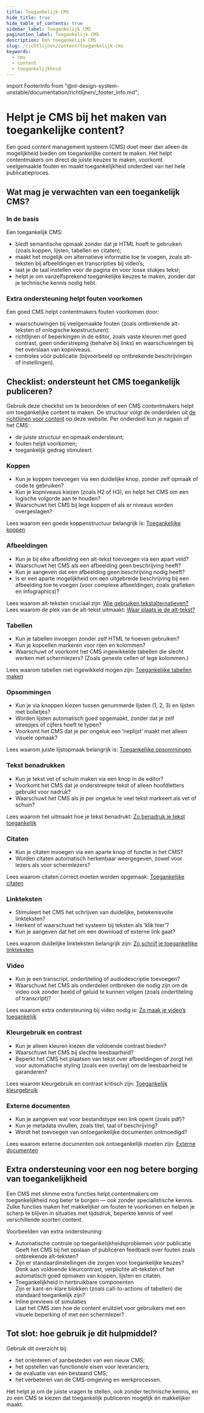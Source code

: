 ```yaml
---
title: Toegankelijk CMS
hide_title: true
hide_table_of_contents: true
sidebar_label: Toegankelijk CMS
pagination_label: Toegankelijk CMS
description: Een toegankelijk CMS
slug: /richtlijnen/content/toegankelijk-cms
keywords:
  - cms
  - content
  - toegankelijkheid
---
```


<!-- @license CC0-1.0 -->

import FooterInfo from "@nl-design-system-unstable/documentation/richtlijnen/\_footer_info.md";

# Helpt je CMS bij het maken van toegankelijke content?

Een goed content management systeem (CMS) doet meer dan alleen de mogelijkheid bieden om toegankelijke content te maken. Het helpt contentmakers om direct de juiste keuzes te maken, voorkomt veelgemaakte fouten en maakt toegankelijkheid onderdeel van het hele publicatieproces.

## Wat mag je verwachten van een toegankelijk CMS?

### In de basis

Een toegankelijk CMS:

- biedt semantische opmaak zonder dat je HTML hoeft te gebruiken (zoals koppen, lijsten, tabellen en citaten);
- maakt het mogelijk om alternatieve informatie toe te voegen, zoals alt-teksten bij afbeeldingen en transcripties bij video’s;
- laat je de taal instellen voor de pagina én voor losse stukjes tekst;
- helpt je om vanzelfsprekend toegankelijke keuzes te maken, zonder dat je technische kennis nodig hebt.

### Extra ondersteuning helpt fouten voorkomen

Een goed CMS helpt contentmakers fouten voorkomen door:

- waarschuwingen bij veelgemaakte fouten (zoals ontbrekende alt-teksten of onlogische kopstructuren);
- richtlijnen of beperkingen in de editor, zoals vaste kleuren met goed contrast, geen onderstreping (behalve bij links) en waarschuwingen bij het overslaan van kopniveaus.
- controles vóór publicatie (bijvoorbeeld op ontbrekende beschrijvingen of instellingen).

## Checklist: ondersteunt het CMS toegankelijk publiceren?

Gebruik deze checklist om te beoordelen of een CMS contentmakers helpt om toegankelijke content te maken. De structuur volgt de onderdelen uit [de richtlijnen voor content](/richtlijnen/content) op deze website. Per onderdeel kun je nagaan of het CMS:

- de juiste structuur en opmaak ondersteunt;
- fouten helpt voorkomen;
- toegankelijk gedrag stimuleert.

### Koppen

- Kun je koppen toevoegen via een duidelijke knop, zonder zelf opmaak of code te gebruiken?
- Kun je kopniveaus kiezen (zoals H2 of H3), en helpt het CMS om een logische volgorde aan te houden?
- Waarschuwt het CMS bij lege koppen of als er niveaus worden overgeslagen?

Lees waarom een goede koppenstructuur belangrijk is: [Toegankelijke koppen](/richtlijnen/content/tekstopmaak/koppen)

### Afbeeldingen

- Kun je bij elke afbeelding een alt-tekst toevoegen via een apart veld?
- Waarschuwt het CMS als een afbeelding geen beschrijving heeft?
- Kun je aangeven dat een afbeelding geen beschrijving nodig heeft?
- Is er een aparte mogelijkheid om een uitgebreide beschrijving bij een afbeelding toe te voegen (voor complexe afbeeldingen, zoals grafieken en infographics)?

Lees waarom alt-teksten cruciaal zijn: [Wie gebruiken tekstalternatieven?](/richtlijnen/content/afbeeldingen#wie-gebruiken-tekstalternatieven)  
Lees waarom de plek van de alt-tekst uitmaakt: [Waar plaats je de alt-tekst?](/richtlijnen/content/afbeeldingen/alt-plaats)

### Tabellen

- Kun je tabellen invoegen zonder zelf HTML te hoeven gebruiken?
- Kun je kopcellen markeren voor rijen en kolommen?
- Waarschuwt of voorkomt het CMS ingewikkelde tabellen die slecht werken met schermlezers? (Zoals geneste cellen of lege kolommen.)

Lees waarom tabellen niet ingewikkeld mogen zijn: [Toegankelijke tabellen maken](/richtlijnen/content/tekstopmaak/tabellen)

### Opsommingen

- Kun je via knoppen kiezen tussen genummerde lijsten (1, 2, 3) en lijsten met bolletjes?
- Worden lijsten automatisch goed opgemaakt, zonder dat je zelf streepjes of cijfers hoeft te typen?
- Voorkomt het CMS dat je per ongeluk een ‘neplijst’ maakt met alleen visuele opmaak?

Lees waarom juiste lijstopmaak belangrijk is: [Toegankelijke opsommingen](/richtlijnen/content/tekstopmaak/opsommingen)

### Tekst benadrukken

- Kun je tekst vet of schuin maken via een knop in de editor?
- Voorkomt het CMS dat je onderstreepte tekst of alleen hoofdletters gebruikt voor nadruk?
- Waarschuwt het CMS als je per ongeluk te veel tekst markeert als vet of schuin?

Lees waarom het uitmaakt hoe je tekst benadrukt: [Zo benadruk je tekst toegankelijk](/richtlijnen/content/tekstopmaak/tekst-benadrukken)

### Citaten

- Kun je citaten invoegen via een aparte knop of functie in het CMS?
- Worden citaten automatisch herkenbaar weergegeven, zowel voor lezers als voor schermlezers?

Lees waarom citaten correct moeten worden opgemaak: [Toegankelijke citaten](/richtlijnen/content/citaten)

### Linkteksten

- Stimuleert het CMS het schrijven van duidelijke, betekenisvolle linkteksten?
- Herkent of waarschuwt het systeem bij teksten als ‘klik hier’?
- Kun je aangeven dat het om een download of externe link gaat?

Lees waarom duidelijke linkteksten belangrijk zijn: [Zo schrijf je toegankelijke linkteksten](/richtlijnen/content/tekstopmaak/linkteksten)

### Video

- Kun je een transcript, ondertiteling of audiodescriptie toevoegen?
- Waarschuwt het CMS als onderdelen ontbreken die nodig zijn om de video ook zonder beeld of geluid te kunnen volgen (zoals ondertiteling of transcript)?

Lees waarom extra ondersteuning bij video nodig is: [Zo maak je video’s toegankelijk](/richtlijnen/content/video/)

### Kleurgebruik en contrast

- Kun je alleen kleuren kiezen die voldoende contrast bieden?
- Waarschuwt het CMS bij slechte leesbaarheid?
- Beperkt het CMS het plaatsen van tekst over afbeeldingen of zorgt het voor automatische styling (zoals een overlay) om de leesbaarheid te garanderen?

Lees waarom kleurgebruik en contrast kritisch zijn: [Toegankelijk kleurgebruik](/richtlijnen/content/tekstopmaak/kleurgebruik)

### Externe documenten

- Kun je aangeven wat voor bestandstype een link opent (zoals pdf)?
- Kun je metadata invullen, zoals titel, taal of beschrijving?
- Wordt het toevoegen van ontoegankelijke documenten ontmoedigd?

Lees waarom externe documenten ook ontoegankelijk moeten zijn: [Externe documenten](/richtlijnen/content/tekstopmaak/kantoorbestanden)

## Extra ondersteuning voor een nog betere borging van toegankelijkheid

Een CMS met slimme extra functies helpt contentmakers om toegankelijkheid nog beter te borgen — ook zonder specialistische kennis. Zulke functies maken het makkelijker om fouten te voorkomen en helpen je scherp te blijven in situaties met tijdsdruk, beperkte kennis of veel verschillende soorten content.

Voorbeelden van extra ondersteuning:

- Automatische controle op toegankelijkheidsproblemen vóór publicatie  
  Geeft het CMS bij het opslaan of publiceren feedback over fouten zoals ontbrekende alt-teksten?
- Zijn er standaardinstellingen die zorgen voor toegankelijke keuzes?  
  Denk aan voldoende kleurcontrast, verplichte alt-teksten of het automatisch goed opmaken van koppen, lijsten en citaten.
- Toegankelijkheid in herbruikbare componenten  
  Zijn er kant-en-klare blokken (zoals call-to-actions of tabellen) die standaard toegankelijk zijn?
- Inline previews of simulaties  
  Laat het CMS zien hoe de content eruitziet voor gebruikers met een visuele beperking of met een schermlezer?

## Tot slot: hoe gebruik je dit hulpmiddel?

Gebruik dit overzicht bij:

- het oriënteren of aanbesteden van een nieuw CMS;
- het opstellen van functionele eisen voor leveranciers;
- de evaluatie van een bestaand CMS;
- het verbeteren van de CMS-omgeving en werkprocessen.

Het helpt je om de juiste vragen te stellen, ook zonder technische kennis, en zo een CMS te kiezen dat toegankelijk publiceren mogelijk én makkelijker maakt.

<FooterInfo />

